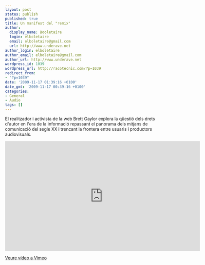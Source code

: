 ```yaml
---
layout: post
status: publish
published: true
title: Un manifest del "remix"
author:
  display_name: Booletaire
  login: elboletaire
  email: elboletaire@gmail.com
  url: http://www.underave.net
author_login: elboletaire
author_email: elboletaire@gmail.com
author_url: http://www.underave.net
wordpress_id: 1039
wordpress_url: http://racotecnic.com/?p=1039
redirect_from:
- "?p=1039"
date: '2009-11-17 01:39:16 +0100'
date_gmt: '2009-11-17 00:39:16 +0100'
categories:
- General
- Audio
tags: []
---
```


El realitzador i activista de la web Brett Gaylor explora la qüestió dels drets d'autor en l'era de la informació repassant el panorama dels mitjans de comunicació del segle XX i trencant la frontera entre usuaris i productors audiovisuals.

<iframe src="https://player.vimeo.com/video/7639255" width="640" height="360" frameborder="0" webkitallowfullscreen mozallowfullscreen allowfullscreen></iframe>

<a href="http://www.vimeo.com/7639255" target="_blank" rel="nofollow">Veure vídeo a Vimeo</a>
